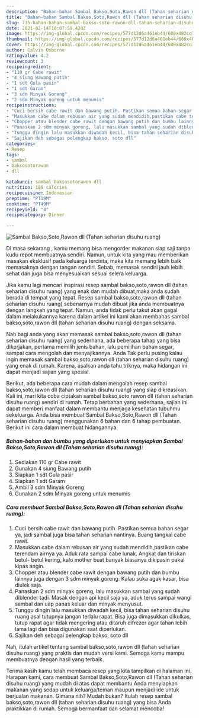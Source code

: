 ```yaml
---
description: "Bahan-bahan Sambal Bakso,Soto,Rawon dll (Tahan seharian disuhu ruang) yang lezat dan Mudah Dibuat"
title: "Bahan-bahan Sambal Bakso,Soto,Rawon dll (Tahan seharian disuhu ruang) yang lezat dan Mudah Dibuat"
slug: 735-bahan-bahan-sambal-bakso-soto-rawon-dll-tahan-seharian-disuhu-ruang-yang-lezat-dan-mudah-dibuat
date: 2021-02-14T18:07:59.420Z
image: https://img-global.cpcdn.com/recipes/577d12d6a461eb44/680x482cq70/sambal-baksosotorawon-dll-tahan-seharian-disuhu-ruang-foto-resep-utama.jpg
thumbnail: https://img-global.cpcdn.com/recipes/577d12d6a461eb44/680x482cq70/sambal-baksosotorawon-dll-tahan-seharian-disuhu-ruang-foto-resep-utama.jpg
cover: https://img-global.cpcdn.com/recipes/577d12d6a461eb44/680x482cq70/sambal-baksosotorawon-dll-tahan-seharian-disuhu-ruang-foto-resep-utama.jpg
author: Calvin Osborne
ratingvalue: 4.2
reviewcount: 3
recipeingredient:
- "110 gr Cabe rawit"
- "4 siung Bawang putih"
- "1 sdt Gula pasir"
- "1 sdt Garam"
- "3 sdm Minyak Goreng"
- "2 sdm Minyak goreng untuk menumis"
recipeinstructions:
- "Cuci bersih cabe rawit dan bawang putih. Pastikan semua bahan segar ya, jadi sambal juga bisa tahan seharian nantinya. Buang tangkai cabe rawit."
- "Masukkan cabe dalam rebusan air yang sudah mendidih,pastikan cabe terendam airnya ya. Aduk rata sampai cabe lunak. Angkat dan tiriskan betul- betul kering, kalo mother buat banyak biasanya dikipasin pakai kipas angin."
- "Chopper atau blender cabe rawit dengan bawang putih dan bumbu lainnya juga dengan 3 sdm minyak goreng. Kalau suka agak kasar, bisa diulek saja."
- "Panaskan 2 sdm minyak goreng, lalu masukkan sambal yang sudah diblender tadi. Masak dengan api kecil saja ya, aduk terus sampai wangi sambal dan uap panas keluar dan minyak menyusut."
- "Tunggu dingin lalu masukkan diwadah kecil, bisa tahan seharian disuhu ruang asal tutupnya jangan terlalu rapat. Bisa juga dimasukkan dikulkas, tutup rapat agar tidak mengering atau ditaruh difrezer agar tahan lebih lama lagi dan bisa digunakan saat diperlukan."
- "Sajikan deh sebagai pelengkap bakso, soto dll"
categories:
- Resep
tags:
- sambal
- baksosotorawon
- dll

katakunci: sambal baksosotorawon dll 
nutrition: 189 calories
recipecuisine: Indonesian
preptime: "PT19M"
cooktime: "PT49M"
recipeyield: "4"
recipecategory: Dinner

---
```



![Sambal Bakso,Soto,Rawon dll (Tahan seharian disuhu ruang)](https://img-global.cpcdn.com/recipes/577d12d6a461eb44/680x482cq70/sambal-baksosotorawon-dll-tahan-seharian-disuhu-ruang-foto-resep-utama.jpg)

Di masa  sekarang , kamu memang bisa mengorder makanan siap saji tanpa kudu repot membuatnya sendiri. Namun, untuk kita yang mau memberikan masakan eksklusif pada keluarga tercinta, maka kita memang lebih baik memasaknya dengan tangan sendiri. Sebab, memasak sendiri jauh lebih sehat dan juga bisa menyesuaikan sesuai selera keluarga.

Jika kamu lagi mencari inspirasi resep sambal bakso,soto,rawon dll (tahan seharian disuhu ruang) yang enak dan mudah dibuat,maka anda sudah berada di tempat yang tepat. Resep sambal bakso,soto,rawon dll (tahan seharian disuhu ruang)  sebenarnya mudah dibuat jika anda membuatnya dengan langkah yang tepat. Namun, anda tidak perlu takut akan gagal dalam melakukannya 
karena dalam artikel ini kami akan membahas sambal bakso,soto,rawon dll (tahan seharian disuhu ruang) dengan seksama.  



Nah bagi anda yang akan memasak sambal bakso,soto,rawon dll (tahan seharian disuhu ruang) yang sederhana, ada beberapa tahap yang bisa dikerjakan, pertama memilih jenis bahan, lalu pemilihan bahan segar, sampai cara mengolah dan menyajikannya. Anda Tak perlu pusing kalau ingin memasak sambal bakso,soto,rawon dll (tahan seharian disuhu ruang) yang enak di rumah. Karena, asalkan anda  tahu triknya, maka hidangan ini dapat menjadi sajian yang spesial.

Berikut, ada beberapa cara mudah dalam mengolah resep sambal bakso,soto,rawon dll (tahan seharian disuhu ruang) yang siap dikreasikan. Kali ini, mari kita coba ciptakan sambal bakso,soto,rawon dll (tahan seharian disuhu ruang) sendiri di rumah. Tetap berbahan yang sederhana, sajian ini dapat memberi manfaat dalam membantu menjaga kesehatan tubuhmu sekeluarga. Anda bisa membuat Sambal Bakso,Soto,Rawon dll (Tahan seharian disuhu ruang) menggunakan 6 bahan dan 6 tahap pembuatan. Berikut ini cara dalam membuat hidangannya.

<!--inarticleads1-->

##### Bahan-bahan dan bumbu yang diperlukan untuk menyiapkan Sambal Bakso,Soto,Rawon dll (Tahan seharian disuhu ruang):

1. Sediakan 110 gr Cabe rawit
1. Gunakan 4 siung Bawang putih
1. Siapkan 1 sdt Gula pasir
1. Siapkan 1 sdt Garam
1. Ambil 3 sdm Minyak Goreng
1. Gunakan 2 sdm Minyak goreng untuk menumis




<!--inarticleads2-->

##### Cara membuat Sambal Bakso,Soto,Rawon dll (Tahan seharian disuhu ruang):

1. Cuci bersih cabe rawit dan bawang putih. Pastikan semua bahan segar ya, jadi sambal juga bisa tahan seharian nantinya. Buang tangkai cabe rawit.
1. Masukkan cabe dalam rebusan air yang sudah mendidih,pastikan cabe terendam airnya ya. Aduk rata sampai cabe lunak. Angkat dan tiriskan betul- betul kering, kalo mother buat banyak biasanya dikipasin pakai kipas angin.
1. Chopper atau blender cabe rawit dengan bawang putih dan bumbu lainnya juga dengan 3 sdm minyak goreng. Kalau suka agak kasar, bisa diulek saja.
1. Panaskan 2 sdm minyak goreng, lalu masukkan sambal yang sudah diblender tadi. Masak dengan api kecil saja ya, aduk terus sampai wangi sambal dan uap panas keluar dan minyak menyusut.
1. Tunggu dingin lalu masukkan diwadah kecil, bisa tahan seharian disuhu ruang asal tutupnya jangan terlalu rapat. Bisa juga dimasukkan dikulkas, tutup rapat agar tidak mengering atau ditaruh difrezer agar tahan lebih lama lagi dan bisa digunakan saat diperlukan.
1. Sajikan deh sebagai pelengkap bakso, soto dll




Nah, itulah artikel tentang  sambal bakso,soto,rawon dll (tahan seharian disuhu ruang)  yang praktis dan mudah versi kami. Semoga kamu mampu membuatnya dengan hasil yang terbaik. 

Terima kasih kamu telah membaca resep yang kita tampilkan di halaman ini. Harapan kami, cara membuat  Sambal Bakso,Soto,Rawon dll (Tahan seharian disuhu ruang) yang mudah di atas dapat membantu Anda menyiapkan makanan yang sedap untuk keluarga/teman maupun menjadi ide untuk berjualan makanan. Gimana nih? Mudah bukan? Itulah resep sambal bakso,soto,rawon dll (tahan seharian disuhu ruang) yang bisa Anda praktikkan di rumah. Semoga bermanfaat dan selamat mencoba!

